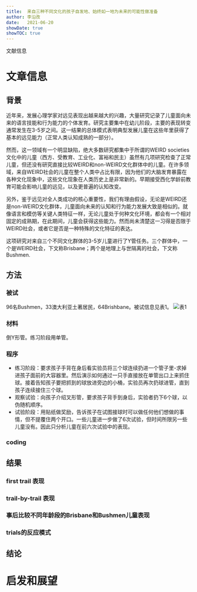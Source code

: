 ```yaml
---
title:  来自三种不同文化的孩子自发地、始终如一地为未来的可能性做准备
author: 李沿孜
date:   2021-06-20
showDate: true 
showTOC: true
---
```

文献信息

# 文章信息
## 背景
近年来，发展心理学家对远见表现出越来越大的兴趣，大量研究记录了儿童面向未来的语言技能和行为能力的个体发育。研究主要集中在幼儿阶段，主要的表现转变通常发生在3-5岁之间。这一结果的总体模式表明典型发展儿童在这些年里获得了基本的远见能力（正常人类认知成熟的一部分）。

然而，这一领域有一个明显缺陷，绝大多数研究都集中于所谓的WEIRD societies文化中的儿童（西方、受教育、工业化、富裕和民主）虽然有几项研究检查了正常儿童，但还没有研究直接比较WEIRD和non-WEIRD文化群体中的儿童。在许多领域，来自WEIRD社会的儿童在整个人类中占比有限，因为他们的大脑发育暴露在各种文化现象中，这些文化现象在人类历史上是非常新的。早期接受西化学龄前教育可能会影响儿童的远见，以及更普遍的认知改变。

另外，鉴于远见对全人类成功的核心重要性，我们有理由假设，无论是WEIRD还是non-WEIRD文化群体，儿童面向未来的认知和行为能力发展大致是相似的。就像语言和模仿等关键人类特征一样，无论儿童处于何种文化环境，都会有一个相对固定的成熟期，在此期间，儿童会获得这些能力。然而尚未清楚这一习得是否限于WEIRD社会，或者它是否是一种特殊的文化特征的表达。

这项研究对来自三个不同文化群体的3-5岁儿童进行了Y管任务。三个群体中，一个是WEIRD社会，下文称Brisbane；两个是地理上与世隔离的社会，下文称Bushmen.
## 方法
### 被试
96名Bushmen，33澳大利亚土著居民，64Brishbane。被试信息见表1。
![表1](../Supporting_Information/2021-06-20-LYZ1-Table1.png) 
### 材料
倒Y形管。练习阶段用单管。
### 程序
- 练习阶段：要求孩子手背在身后看实验员将三个球连续扔进一个管子里-求掉进孩子面前的大容器里。然后演示如何通过一只手直接放在单管出口上来抓住球。接着告知孩子要把抓到的球放进旁边的小桶，实验员再次扔球进管，直到孩子连续接住三个球。
- 观察试验：向孩子介绍叉形管，要求孩子背手到身后，实验者扔下6个球，以伪随机顺序。
- 试验阶段：用贴纸做奖励，告诉孩子在试图接球时可以做任何他们想做的事情，但不提覆住两个开口。一些儿童进一步做了6次试验，但时间所限另一些儿童没有。因此只分析儿童在前六次试验中的表现。
### coding


## 结果
### first trail 表现
### trail-by-trail 表现
### 事后比较不同年龄段的Brisbane和Bushmen儿童表现
### trials的反应模式

## 结论
# 启发和展望